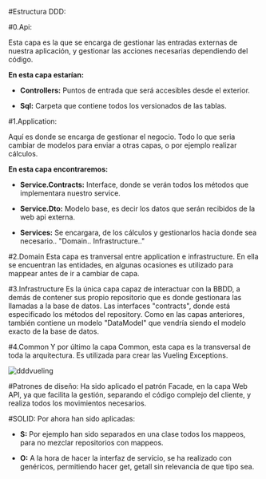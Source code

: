 #Estructura DDD:

#0.Api:

Esta capa es la que se encarga de gestionar las entradas externas de nuestra aplicación, y gestionar las acciones necesarias dependiendo del código.

**En esta capa estarían:**

- **Controllers:** Puntos de entrada que será accesibles desde el exterior.

- **Sql:** Carpeta que contiene todos los versionados de las tablas.

#1.Application:

Aquí es donde se encarga de gestionar el negocio. Todo lo que seria cambiar de modelos para enviar a otras capas, o por ejemplo realizar cálculos.

**En esta capa encontraremos:**

- **Service.Contracts:** Interface, donde se verán todos los métodos que implementara nuestro service.

- **Service.Dto:** Modelo base, es decir los datos que serán recibidos de la web api externa.

- **Services:** Se encargara, de los cálculos y gestionarlos hacia donde sea necesario.. "Domain.. Infrastructure.."

#2.Domain
Esta capa es tranversal entre application e infrastructure. En ella se encuentran las entidades, en algunas ocasiones es utilizado para mappear antes de ir a cambiar de capa.

#3.Infrastructure
Es la única capa capaz de interactuar con la BBDD, a demás de contener sus propio repositorio que es donde gestionara las llamadas a la base de datos. Las interfaces "contracts", donde está especificado los métodos del repository. Como en las capas anteriores, también contiene un modelo "DataModel" que vendría siendo el modelo exacto de la base de datos.

#4.Common
Y por último la capa Common, esta capa es la transversal de toda la arquitectura. Es utilizada para crear las Vueling Exceptions. 

![dddvueling](https://user-images.githubusercontent.com/37305728/43024733-6ca8515e-8c6f-11e8-904a-3d8e287e3ccc.png)



#Patrones de diseño:
Ha sido aplicado el patrón Facade, en la capa Web API, ya que facilita la gestión, separando el código complejo del cliente, y realiza todos los movimientos necesarios.


#SOLID:
Por ahora han sido aplicadas:
	
- **S:** Por ejemplo han sido separados en una clase todos los mappeos, para no mezclar repositorios con mappeos.

- **O:** A la hora de hacer la interfaz de servicio, se ha realizado con genéricos, permitiendo hacer get, getall sin relevancia de que tipo sea.

